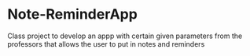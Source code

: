 # Note-ReminderApp
Class project to develop an appp with certain given parameters from the professors that allows the user to put in notes and reminders
